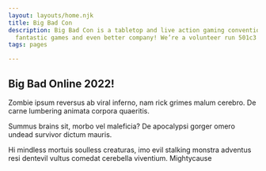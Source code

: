 ```yaml
---
layout: layouts/home.njk
title: Big Bad Con
description: Big Bad Con is a tabletop and live action gaming convention featuring
  fantastic games and even better company! We’re a volunteer run 501c3 non-profit!
tags: pages

---
```

## Big Bad Online 2022!

Zombie ipsum reversus ab viral inferno, nam rick grimes malum cerebro. De carne lumbering animata corpora quaeritis. 

Summus brains sit​​, morbo vel maleficia? De apocalypsi gorger omero undead survivor dictum mauris. 

Hi mindless mortuis soulless creaturas, imo evil stalking monstra adventus resi dentevil vultus comedat cerebella viventium. Mightycause